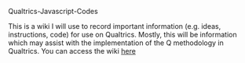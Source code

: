 Qualtrics-Javascript-Codes

This is a wiki I will use to record important information (e.g. ideas, instructions, code) for use on Qualtrics. Mostly, this will be information which may assist with the implementation of the Q methodology in Qualtrics. You can access the wiki [here](https://github.com/AndreottaM/Qualtrics-Javascript-Codes/wiki)

